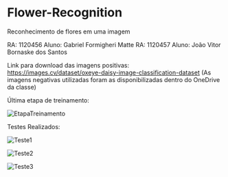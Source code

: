 # Flower-Recognition
Reconhecimento de flores em uma imagem

RA: 1120456 Aluno: Gabriel Formigheri Matte
RA: 1120457 Aluno: João Vitor Bornaske dos Santos

Link para download das imagens positivas: https://images.cv/dataset/oxeye-daisy-image-classification-dataset
(As imagens negativas utilizadas foram as disponibilizadas dentro do OneDrive da classe)

Última etapa de treinamento: 

![EtapaTreinamento](https://user-images.githubusercontent.com/67765536/199568781-87a35d3c-7b5f-4951-bebe-6b137f5c1c48.png)

Testes Realizados: 

![Teste1](https://user-images.githubusercontent.com/67765536/199568929-67f802a8-abe6-4ebc-b5f0-abfcd61b7c55.png)

![Teste2](https://user-images.githubusercontent.com/67765536/199569001-b71d1b74-7935-4d2c-adad-bcbb3c18d3d9.png)

![Teste3](https://user-images.githubusercontent.com/67765536/199569067-e1c56bc0-a54f-49ea-b87e-bb7c4b0f9d1a.png)

